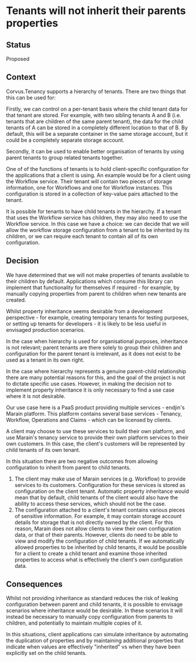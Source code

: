 # Tenants will not inherit their parents properties

## Status

Proposed

## Context

Corvus.Tenancy supports a hierarchy of tenants. There are two things that this can be used for:

Firstly, we can control on a per-tenant basis where the child tenant data for that tenant are stored. For example, with two sibling tenants A and B (i.e. tenants that are children of the same parent tenant), the data for the child tenants of A can be stored in a completely different location to that of B. By default, this will be a separate container in the same storage account, but it could be a completely separate storage account.

Secondly, it can be used to enable better organisation of tenants by using parent tenants to group related tenants together.

One of of the functions of tenants is to hold client-specific configuration for the applications that a client is using. An example would be for a client using the Workflow service. Their tenant will contain two pieces of storage information, one for Workflows and one for Workflow instances. This configuration is stored in a collection of key-value pairs attached to the tenant.

It is possible for tenants to have child tenants in the hierarchy. If a tenant that uses the Workflow service has children, they may also need to use the Workflow service. In this case we have a choice: we can decide that we will allow the workflow storage configuration from a tenant to be inherited by its children, or we can require each tenant to contain all of its own configuration.

## Decision

We have determined that we will not make properties of tenants available to their children by default. Applications which consume this library can implement that functionality for themselves if required - for example, by manually copying properties from parent to children when new tenants are created.

Whilst property inheritance seems desirable from a development perspective - for example, creating temporary tenants for testing purposes, or setting up tenants for developers - it is likely to be less useful in envisaged production scenarios.

In the case when hierarchy is used for organisational purposes, inheritance is not relevant; parent tenants are there solely to group their children and configuration for the parent tenant is irrelevant, as it does not exist to be used as a tenant in its own right.

In the case where hierarchy represents a genuine parent-child relationship there are many potential reasons for this, and the goal of the project is not to dictate specific use cases. However, in making the decision not to implement property inheritance it is only necessary to find a use case where it is not desirable.

Our use case here is a PaaS product providing multiple services - endjin's Marain platform. This platform contains several base services - Tenancy, Workflow, Operations and Claims - which can be licensed by clients.

A client may choose to use these services to build their own platform, and use Marain's tenancy service to provide their own platform services to their own customers. In this case, the client's customers will be represented by child tenants of its own tenant. 

In this situation there are two negative outcomes from allowing configuration to inherit from parent to child tenants.
1. The client may make use of Marain services (e.g. Workflow) to provide services to its customers. Configuration for these services is stored as configuration on the client tenant. Automatic property inheritance would mean that by default, child tenants of the client would also have the ability to access these services, which should not be the case. 
1. The configuration attached to a client's tenant contains various pieces of sensitive information. For example, it may contain storage account details for storage that is not directly owned by the client. For this reason, Marain does not allow clients to view their own configuration data, or that of their parents. However, clients do need to be able to view and modify the configuration of child tenants. If we automatically allowed properties to be inherited by child tenants, it would be possible for a client to create a child tenant and examine those inherited properties to access what is effectively the client's own configuration data.

## Consequences

Whilst not providing inheritance as standard reduces the risk of leaking configuration between parent and child tenants, it is possible to envisage scenarios where inheritance would be desirable. In these scenarios it will instead be necessary to manually copy configuration from parents to children, and potentially to maintain multiple copies of it.

In this situations, client applications can simulate inheritance by automating the duplication of properties and by maintaining additional properties that indicate when values are effectively "inherited" vs when they have been explicitly set on the child tenants.